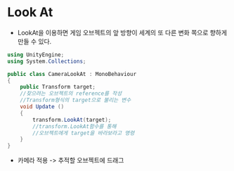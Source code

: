 Look At
==========
- LookAt을 이용하면 게임 오브젝트의 앞 방향이 세계의 또 다른 변화 쪽으로 향하게 만들 수 있다.

```c#
using UnityEngine;
using System.Collections;

public class CameraLookAt : MonoBehaviour
{
    public Transform target;
    //찾으려는 오브젝트의 reference를 작성
    //Transform형식의 target으로 불리는 변수
    void Update ()
    {
        transform.LookAt(target);
        //transform.LookAt함수를 통해
        //오브젝트에게 target을 바라보라고 명령
    }
}
```
- 카메라 적용 -> 추적할 오브젝트에 드래그